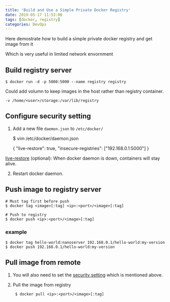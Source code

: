 ```yaml
---
title: 'Build and Use a Simple Private Docker Registry'
date: 2019-05-17 11:53:00
tags: [docker, registry]
categories: DevOps
---
```


Here demostrate how to build a simple private docker registry and get image from it

Which is very useful in limited network envornment

<!--More-->

## Build registry server

    $ docker run -d -p 5000:5000 --name registry registry

Could add volumn to keep images in the host rather than registry container.

    -v /home/<user>/storage:/var/lib/registry

## Configure security setting

1. Add a new file `daemon.json` to `/etc/docker/`

    $ vim /etc/docker/daemon.json

    {
      "live-restore": true,
      "insecure-registries": ["192.168.0.1:5000"]
    }

[live-restore](https://docs.docker.com/config/containers/live-restore/) (optional): When docker daemon is down, containers will stay alive.

2. Restart docker daemon.

## Push image to registry server

    # Must tag first before push
    $ docker tag <image>[:tag] <ip>:<port>/<image>[:tag]
    
    # Push to registry
    $ docker push <ip>:<port>/<image>[:tag]

### example 

    $ docker tag hello-world:nanoserver 192.168.0.1/hello-world:my-version
    $ docker push 192.168.0.1/hello-world:my-version

## Pull image from remote

1. You will also need to set the [security setting](#configure-security-setting) which is mentioned above.

2. Pull the image from registry

        $ docker pull <ip>:<port>/<image>[:tag]
